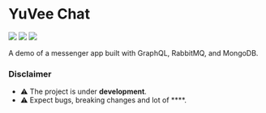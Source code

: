 # YuVee Chat

<p align="left">
<code><img src="https://img.shields.io/badge/GraphQL-purple?logo=apollographql&logoColor=purple&labelColor=white"></code>
<code><img src="https://img.shields.io/badge/rabbitmq-gray?logo=rabbitmq"></code>
<code><img src="https://img.shields.io/badge/mongo-db-green"></code>
</p>


A demo of a messenger app built with GraphQL, RabbitMQ, and MongoDB.

### Disclaimer

- ⚠️ The project is under **development**.
- ⚠️ Expect bugs, breaking changes and lot of ****.